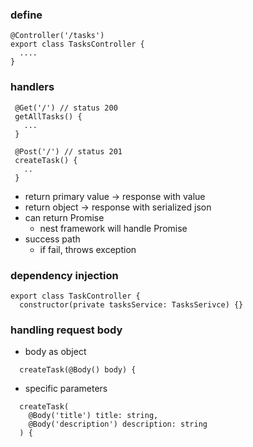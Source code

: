 ### define
```
@Controller('/tasks')
export class TasksController {
  ....
}
```

### handlers
```
 @Get('/') // status 200
 getAllTasks() {
   ...
 }

 @Post('/') // status 201
 createTask() {
   ..
 }
```
- return primary value -> response with value
- return object -> response with serialized json
- can return Promise
  - nest framework will handle Promise
- success path
  - if fail, throws exception

### dependency injection
```
export class TaskController {
  constructor(private tasksService: TasksSerivce) {}
```

### handling request body
- body as object
```
  createTask(@Body() body) {
```
- specific parameters
```
  createTask(
    @Body('title') title: string,
    @Body('description') description: string
  ) {
```